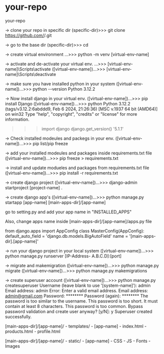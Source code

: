 # your-repo
your-repo

-> clone your repo in specific dir
(specific-dir)>>> git clone https://github.com/<user-name>/<your-repo>.git

-> go to the base dir
(specific-dir)>>> cd <base-dir>

-> create virtual environment
...<base-dir>>>> python -m venv [virtual-env-name]

-> activate and de-activate your virtual env.
...<base-dir>>>> [virtual-env-name]\Scripts\activate
([virtual-env-name])...<base-dir>>>> [virtual-env-name]\Scripts\deactivate

-> make sure you have installed python in your system
([virtual-env-name])...<base-dir>>>> python --version
Python 3.12.2

-> Now install django in your virtual env.
([virtual-env-name])...<base-dir>>>> pip install Django
([virtual-env-name])...<base-dir>>>> python
Python 3.12.2 (tags/v3.12.2:6abddd9, Feb  6 2024, 21:26:36) [MSC v.1937 64 bit (AMD64)] on win32
Type "help", "copyright", "credits" or "license" for more information.
>>> import django
>>> django.get_version()
'5.1.1'

-> Check installed modeules and packegs in your env.
([virtual-env-name])...<base-dir>>>> pip list/pip freeze

-> add your installed modeules and packages inside requirements.txt file
([virtual-env-name])...<base-dir>>>> pip freeze >  requirements.txt

-> install and update modueles and packages from requirements.txt file
([virtual-env-name])...<base-dir>>>> pip install -r requirements.txt

-> create django project
([virtual-env-name])...<base-dir>>>> django-admin startproject [project-name] .

-> create django app's
([virtual-env-name])...<base-dir>>>> python manage.py startapp [app-name] [main-apps-dir]/[app-name]

go to setting.py and add your app name in "INSTALLED_APPS"

Also, change apps name inside [main-apps-dir]/[app-name]/apps.py file

from django.apps import AppConfig
class MasterConfig(AppConfig):
    default_auto_field = 'django.db.models.BigAutoField'
    name = '[main-apps-dir].[app-name]'

-> run your django project in your local system
([virtual-env-name])...<base-dir>>>> python manage.py runserver [IP-Address- A.B.C.D]:[port]

-> migrate and makemigration
([virtual-env-name])...<base-dir>>>> python manage.py migrate
([virtual-env-name])...<base-dir>>>> python manage.py makemigrations

-> create superuser account
([virtual-env-name])...<base-dir>>>> python manage.py createsuperuser
Username (leave blank to use '[system-name]'): admin
Email address: admin
Error: Enter a valid email address.
Email address: admin@gmail.com
Password: ********
Password (again): ********
The password is too similar to the username.
This password is too short. It must contain at least 8 characters.
This password is too common.
Bypass password validation and create user anyway? [y/N]: y
Superuser created successfully.


<!--  templates config -->

[main-apps-dir]/[app-name]/
    - templates/
        - [app-name]
            - index.html
            - products.html
            - profile.html

[main-apps-dir]/[app-name]/
    - static/
        - [app-name]
            - CSS
            - JS
            - Fonts
            - Images

